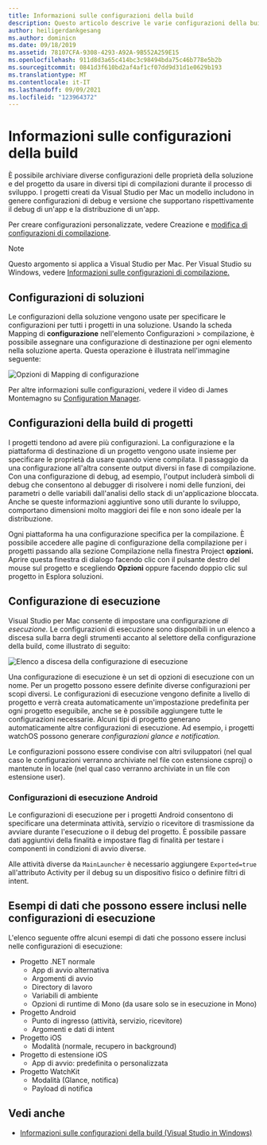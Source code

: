 ```yaml
---
title: Informazioni sulle configurazioni della build
description: Questo articolo descrive le varie configurazioni della build disponibili in Visual Studio per Mac
author: heiligerdankgesang
ms.author: dominicn
ms.date: 09/18/2019
ms.assetid: 78107CFA-9308-4293-A92A-9B552A259E15
ms.openlocfilehash: 911d8d3a65c414bc3c98494bda75c46b778e5b2b
ms.sourcegitcommit: 0841d3f610bd2af4af1cf07dd9d31d1e0629b193
ms.translationtype: MT
ms.contentlocale: it-IT
ms.lasthandoff: 09/09/2021
ms.locfileid: "123964372"
---
```

# <a name="understanding-build-configurations"></a>Informazioni sulle configurazioni della build

È possibile archiviare diverse configurazioni delle proprietà della soluzione e del progetto da usare in diversi tipi di compilazioni durante il processo di sviluppo. I progetti creati da Visual Studio per Mac un modello includono in genere configurazioni di debug e versione che supportano rispettivamente il debug di un'app e la distribuzione di un'app. 

Per creare configurazioni personalizzate, vedere Creazione e [modifica di configurazioni di compilazione](./create-and-edit-configurations.md).

>[!NOTE]
>Questo argomento si applica a Visual Studio per Mac. Per Visual Studio su Windows, vedere [Informazioni sulle configurazioni di compilazione.](/visualstudio/ide/understanding-build-configurations)

## <a name="solution-configurations"></a>Configurazioni di soluzioni

Le configurazioni della soluzione vengono usate per specificare le configurazioni per tutti i progetti in una soluzione. Usando la scheda Mapping di  **configurazione** nell'elemento Configurazioni > compilazione, è possibile assegnare una configurazione di destinazione per ogni elemento nella soluzione aperta. Questa operazione è illustrata nell'immagine seguente:

![Opzioni di Mapping di configurazione](media/projects-and-solutions-image3.png)

Per altre informazioni sulle configurazioni, vedere il video di James Montemagno su [Configuration Manager](https://www.youtube.com/watch?v=tjSdkqYh5Vg).

## <a name="project-build-configurations"></a>Configurazioni della build di progetti

I progetti tendono ad avere più configurazioni. La configurazione e la piattaforma di destinazione di un progetto vengono usate insieme per specificare le proprietà da usare quando viene compilata. Il passaggio da una configurazione all'altra consente output diversi in fase di compilazione. Con una configurazione di debug, ad esempio, l'output includerà simboli di debug che consentono al debugger di risolvere i nomi delle funzioni, dei parametri o delle variabili dall'analisi dello stack di un'applicazione bloccata. Anche se queste informazioni aggiuntive sono utili durante lo sviluppo, comportano dimensioni molto maggiori dei file e non sono ideale per la distribuzione.

Ogni piattaforma ha una configurazione specifica per la compilazione. È possibile accedere alle pagine di configurazione  della compilazione per i progetti passando alla sezione Compilazione nella finestra Project **opzioni.** Aprire questa finestra di dialogo facendo clic con il pulsante destro del mouse sul progetto e scegliendo **Opzioni** oppure facendo doppio clic sul progetto in Esplora soluzioni.

## <a name="run-configuration"></a>Configurazione di esecuzione

Visual Studio per Mac consente di impostare una configurazione _di esecuzione._ Le configurazioni di esecuzione sono disponibili in un elenco a discesa sulla barra degli strumenti accanto al selettore della configurazione della build, come illustrato di seguito:

![Elenco a discesa della configurazione di esecuzione](media/projects-and-solutions-image8.png)

Una configurazione di esecuzione è un set di opzioni di esecuzione con un nome. Per un progetto possono essere definite diverse configurazioni per scopi diversi. Le configurazioni di esecuzione vengono definite a livello di progetto e verrà creata automaticamente un'impostazione predefinita per ogni progetto eseguibile, anche se è possibile aggiungere tutte le configurazioni necessarie. Alcuni tipi di progetto generano automaticamente altre configurazioni di esecuzione. Ad esempio, i progetti watchOS possono generare  _configurazioni glance e notification._

Le configurazioni possono essere condivise con altri sviluppatori (nel qual caso le configurazioni verranno archiviate nel file con estensione csproj) o mantenute in locale (nel qual caso verranno archiviate in un file con estensione user).

### <a name="android-run-configurations"></a>Configurazioni di esecuzione Android

Le configurazioni di esecuzione per i progetti Android consentono di specificare una determinata attività, servizio o ricevitore di trasmissione da avviare durante l'esecuzione o il debug del progetto. È possibile passare dati aggiuntivi della finalità e impostare flag di finalità per testare i componenti in condizioni di avvio diverse.

Alle attività diverse da `MainLauncher` è necessario aggiungere `Exported=true` all'attributo Activity per il debug su un dispositivo fisico o definire filtri di intent.

## <a name="examples-of-data-that-might-be-included-in-run-configurations"></a>Esempi di dati che possono essere inclusi nelle configurazioni di esecuzione

L'elenco seguente offre alcuni esempi di dati che possono essere inclusi nelle configurazioni di esecuzione:

* Progetto .NET normale
  * App di avvio alternativa
  * Argomenti di avvio
  * Directory di lavoro
  * Variabili di ambiente
  * Opzioni di runtime di Mono (da usare solo se in esecuzione in Mono)
* Progetto Android
  * Punto di ingresso (attività, servizio, ricevitore)
  * Argomenti e dati di intent
* Progetto iOS
  * Modalità (normale, recupero in background)
* Progetto di estensione iOS
  * App di avvio: predefinita o personalizzata
* Progetto WatchKit
  * Modalità (Glance, notifica)
  * Payload di notifica

## <a name="see-also"></a>Vedi anche

- [Informazioni sulle configurazioni della build (Visual Studio in Windows)](/visualstudio/ide/understanding-build-configurations)